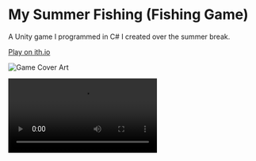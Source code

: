 # My Summer Fishing (Fishing Game)

A Unity game I programmed in C# I created over the summer break.

[Play on ith.io](https://samcoleman.itch.io/my-summer-fishing)

![Game Cover Art](https://github.com/Samuel-Coleman-hub/FishingGame/Assets/Images/main/mySummerFishingCoverArt.png?raw=true)

![Fishing Gameplay Gif](https://github.com/Samuel-Coleman-hub/FishingGame/Assets/Images/main/msfGif.mp4?raw=true)
